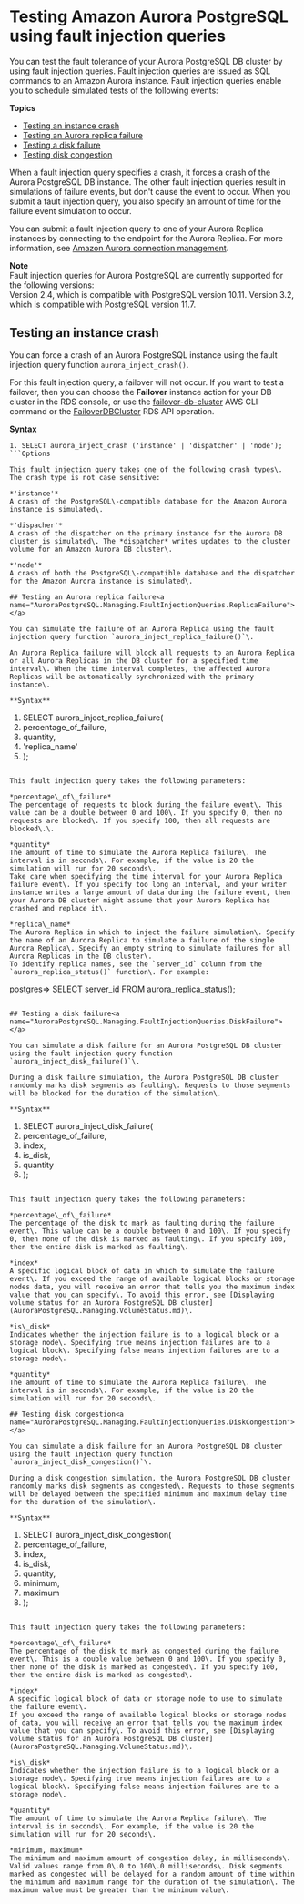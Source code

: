# Testing Amazon Aurora PostgreSQL using fault injection queries<a name="AuroraPostgreSQL.Managing.FaultInjectionQueries"></a>

You can test the fault tolerance of your Aurora PostgreSQL DB cluster by using fault injection queries\. Fault injection queries are issued as SQL commands to an Amazon Aurora instance\. Fault injection queries enable you to schedule simulated tests of the following events:

**Topics**
+ [Testing an instance crash](#AuroraPostgreSQL.Managing.FaultInjectionQueries.Crash)
+ [Testing an Aurora replica failure](#AuroraPostgreSQL.Managing.FaultInjectionQueries.ReplicaFailure)
+ [Testing a disk failure](#AuroraPostgreSQL.Managing.FaultInjectionQueries.DiskFailure)
+ [Testing disk congestion](#AuroraPostgreSQL.Managing.FaultInjectionQueries.DiskCongestion)

When a fault injection query specifies a crash, it forces a crash of the Aurora PostgreSQL DB instance\. The other fault injection queries result in simulations of failure events, but don't cause the event to occur\. When you submit a fault injection query, you also specify an amount of time for the failure event simulation to occur\.

You can submit a fault injection query to one of your Aurora Replica instances by connecting to the endpoint for the Aurora Replica\. For more information, see [Amazon Aurora connection management](Aurora.Overview.Endpoints.md)\.

**Note**  
Fault injection queries for Aurora PostgreSQL are currently supported for the following versions:  
Version 2\.4, which is compatible with PostgreSQL version 10\.11\.
Version 3\.2, which is compatible with PostgreSQL version 11\.7\.
 

## Testing an instance crash<a name="AuroraPostgreSQL.Managing.FaultInjectionQueries.Crash"></a>

You can force a crash of an Aurora PostgreSQL instance using the fault injection query function `aurora_inject_crash()`\.

For this fault injection query, a failover will not occur\. If you want to test a failover, then you can choose the **Failover** instance action for your DB cluster in the RDS console, or use the [failover\-db\-cluster](https://docs.aws.amazon.com/cli/latest/reference/rds/failover-db-cluster.html) AWS CLI command or the [FailoverDBCluster](https://docs.aws.amazon.com/AmazonRDS/latest/APIReference/API_FailoverDBCluster.html) RDS API operation\. 

**Syntax**

```
1. SELECT aurora_inject_crash ('instance' | 'dispatcher' | 'node');
```Options

This fault injection query takes one of the following crash types\. The crash type is not case sensitive:

*'instance'*  
A crash of the PostgreSQL\-compatible database for the Amazon Aurora instance is simulated\.

*'dispacher'*  
A crash of the dispatcher on the primary instance for the Aurora DB cluster is simulated\. The *dispatcher* writes updates to the cluster volume for an Amazon Aurora DB cluster\.

*'node'*  
A crash of both the PostgreSQL\-compatible database and the dispatcher for the Amazon Aurora instance is simulated\.

## Testing an Aurora replica failure<a name="AuroraPostgreSQL.Managing.FaultInjectionQueries.ReplicaFailure"></a>

You can simulate the failure of an Aurora Replica using the fault injection query function `aurora_inject_replica_failure()`\.

An Aurora Replica failure will block all requests to an Aurora Replica or all Aurora Replicas in the DB cluster for a specified time interval\. When the time interval completes, the affected Aurora Replicas will be automatically synchronized with the primary instance\. 

**Syntax**

```
1. SELECT aurora_inject_replica_failure(
2.    percentage_of_failure, 
3.    quantity, 
4.    'replica_name'
5. );
```Options

This fault injection query takes the following parameters:

*percentage\_of\_failure*  
The percentage of requests to block during the failure event\. This value can be a double between 0 and 100\. If you specify 0, then no requests are blocked\. If you specify 100, then all requests are blocked\.\.

*quantity*  
The amount of time to simulate the Aurora Replica failure\. The interval is in seconds\. For example, if the value is 20 the simulation will run for 20 seconds\.  
Take care when specifying the time interval for your Aurora Replica failure event\. If you specify too long an interval, and your writer instance writes a large amount of data during the failure event, then your Aurora DB cluster might assume that your Aurora Replica has crashed and replace it\.

*replica\_name*  
The Aurora Replica in which to inject the failure simulation\. Specify the name of an Aurora Replica to simulate a failure of the single Aurora Replica\. Specify an empty string to simulate failures for all Aurora Replicas in the DB cluster\.   
To identify replica names, see the `server_id` column from the `aurora_replica_status()` function\. For example:  

```
postgres=> SELECT server_id FROM aurora_replica_status();
```

## Testing a disk failure<a name="AuroraPostgreSQL.Managing.FaultInjectionQueries.DiskFailure"></a>

You can simulate a disk failure for an Aurora PostgreSQL DB cluster using the fault injection query function `aurora_inject_disk_failure()`\.

During a disk failure simulation, the Aurora PostgreSQL DB cluster randomly marks disk segments as faulting\. Requests to those segments will be blocked for the duration of the simulation\.

**Syntax**

```
1. SELECT aurora_inject_disk_failure(
2.    percentage_of_failure, 
3.    index, 
4.    is_disk, 
5.    quantity
6. );
```Options

This fault injection query takes the following parameters:

*percentage\_of\_failure*  
The percentage of the disk to mark as faulting during the failure event\. This value can be a double between 0 and 100\. If you specify 0, then none of the disk is marked as faulting\. If you specify 100, then the entire disk is marked as faulting\.

*index*  
A specific logical block of data in which to simulate the failure event\. If you exceed the range of available logical blocks or storage nodes data, you will receive an error that tells you the maximum index value that you can specify\. To avoid this error, see [Displaying volume status for an Aurora PostgreSQL DB cluster](AuroraPostgreSQL.Managing.VolumeStatus.md)\.

*is\_disk*  
Indicates whether the injection failure is to a logical block or a storage node\. Specifying true means injection failures are to a logical block\. Specifying false means injection failures are to a storage node\.

*quantity*  
The amount of time to simulate the Aurora Replica failure\. The interval is in seconds\. For example, if the value is 20 the simulation will run for 20 seconds\.

## Testing disk congestion<a name="AuroraPostgreSQL.Managing.FaultInjectionQueries.DiskCongestion"></a>

You can simulate a disk failure for an Aurora PostgreSQL DB cluster using the fault injection query function `aurora_inject_disk_congestion()`\.

During a disk congestion simulation, the Aurora PostgreSQL DB cluster randomly marks disk segments as congested\. Requests to those segments will be delayed between the specified minimum and maximum delay time for the duration of the simulation\.

**Syntax**

```
1. SELECT aurora_inject_disk_congestion(
2.    percentage_of_failure, 
3.    index, 
4.    is_disk, 
5.    quantity, 
6.    minimum, 
7.    maximum
8. );
```Options

This fault injection query takes the following parameters:

*percentage\_of\_failure*  
The percentage of the disk to mark as congested during the failure event\. This is a double value between 0 and 100\. If you specify 0, then none of the disk is marked as congested\. If you specify 100, then the entire disk is marked as congested\.

*index*  
A specific logical block of data or storage node to use to simulate the failure event\.  
If you exceed the range of available logical blocks or storage nodes of data, you will receive an error that tells you the maximum index value that you can specify\. To avoid this error, see [Displaying volume status for an Aurora PostgreSQL DB cluster](AuroraPostgreSQL.Managing.VolumeStatus.md)\.

*is\_disk*  
Indicates whether the injection failure is to a logical block or a storage node\. Specifying true means injection failures are to a logical block\. Specifying false means injection failures are to a storage node\.

*quantity*  
The amount of time to simulate the Aurora Replica failure\. The interval is in seconds\. For example, if the value is 20 the simulation will run for 20 seconds\.

*minimum, maximum*  
The minimum and maximum amount of congestion delay, in milliseconds\. Valid values range from 0\.0 to 100\.0 milliseconds\. Disk segments marked as congested will be delayed for a random amount of time within the minimum and maximum range for the duration of the simulation\. The maximum value must be greater than the minimum value\.